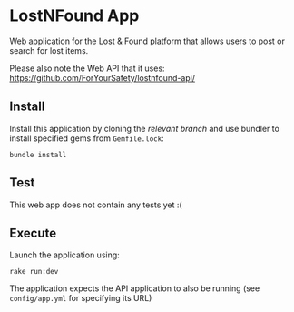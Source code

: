 # LostNFound App

Web application for the Lost & Found platform that allows users to post or search for lost items.

Please also note the Web API that it uses: https://github.com/ForYourSafety/lostnfound-api/

## Install

Install this application by cloning the *relevant branch* and use bundler to install specified gems from `Gemfile.lock`:

```shell
bundle install
```

## Test

This web app does not contain any tests yet :(

## Execute

Launch the application using:

```shell
rake run:dev
```

The application expects the API application to also be running (see `config/app.yml` for specifying its URL)
